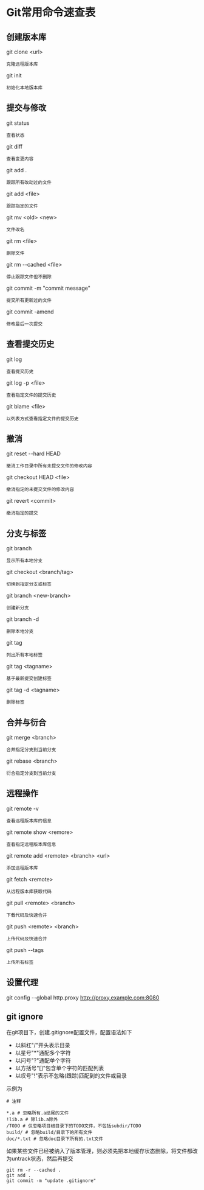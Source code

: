 # Git常用命令速查表

## 创建版本库

git clone <url\>

    克隆远程版本库

git init

    初始化本地版本库

## 提交与修改

git status

    查看状态 

git diff

    查看变更内容

git add . 

    跟踪所有改动过的文件

git add <file\>
    
    跟踪指定的文件

git mv <old\> <new\>

    文件改名

git rm <file\>

    删除文件

git rm  --cached <file\>

    停止跟踪文件但不删除

git commit -m "commit message"

    提交所有更新过的文件

git commit -amend

    修改最后一次提交

## 查看提交历史

git log

    查看提交历史

git log -p <file\>

    查看指定文件的提交历史

git blame <file\>

    以列表方式查看指定文件的提交历史

## 撤消

git reset --hard HEAD 
    
    撤消工作目录中所有未提交文件的修改内容

git checkout HEAD <file\>

    撤消指定的未提交文件的修改内容

git revert <commit\>

    撤消指定的提交

## 分支与标签

git branch

    显示所有本地分支

git checkout <branch/tag\>

    切换到指定分支或标签

git branch <new-branch\>

    创建新分支

git branch -d <branch>

    删除本地分支

git tag

    列出所有本地标签

git tag <tagname\>

    基于最新提交创建标签

git tag -d <tagname\>

    删除标签

## 合并与衍合

git merge <branch\>

    合并指定分支到当前分支

git rebase <branch\>

    衍合指定分支到当前分支

## 远程操作

git remote -v

    查看远程版本库的信息

git remote show <remore\>

    查看指定远程版本库信息

git remote add <remote\> <branch\> <url\>

    添加远程版本库

git fetch <remote\>

    从远程版本库获取代码

git pull <remote\> <branch\>

    下载代码及快速合并

git push <remote\> <branch\>

    上传代码及快速合并

git push --tags

    上传所有标签

## 设置代理

git config --global http.proxy http://proxy.example.com:8080

## git ignore

在git项目下，创建.gitignore配置文件，配置语法如下

* 以斜杠"/"开头表示目录
* 以星号"*"通配多个字符
* 以问号"?"通配单个字符
* 以方括号"[]"包含单个字符的匹配列表
* 以叹号"!"表示不忽略(跟踪)匹配到的文件或目录

示例为

```shell
# 注释

*.a # 忽略所有.a结尾的文件
!lib.a # 除lib.a除外
/TODO # 仅忽略项目根目录下的TODO文件，不包括subdir/TODO
build/ # 忽略build/目录下的所有文件
doc/*.txt # 忽略doc目录下所有的.txt文件
```

如果某些文件已经被纳入了版本管理，则必须先把本地缓存状态删除，将文件都改为untrack状态，然后再提交

```shell
git rm -r --cached . 
git add .
git commit -m "update .gitignore"
```